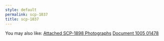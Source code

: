 ```yaml
---
style: default
permalink: scp-1037
title: scp-1037
---
```

You may also like:
[Attached SCP-1898 Photographs](http://scp-wiki.net/attached-scp-1898-photographs)
[Document 1005 01478](http://scp-wiki.net/document-1005-01478)